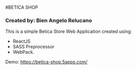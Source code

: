 #BETICA SHOP
### Created by: Bien Angelo Relucano

This is a simple Betica Store Web Application created using:
* ReactJS
* SASS Preprocessor
* WebPack.

Demo: https://betica-shop.5apps.com/